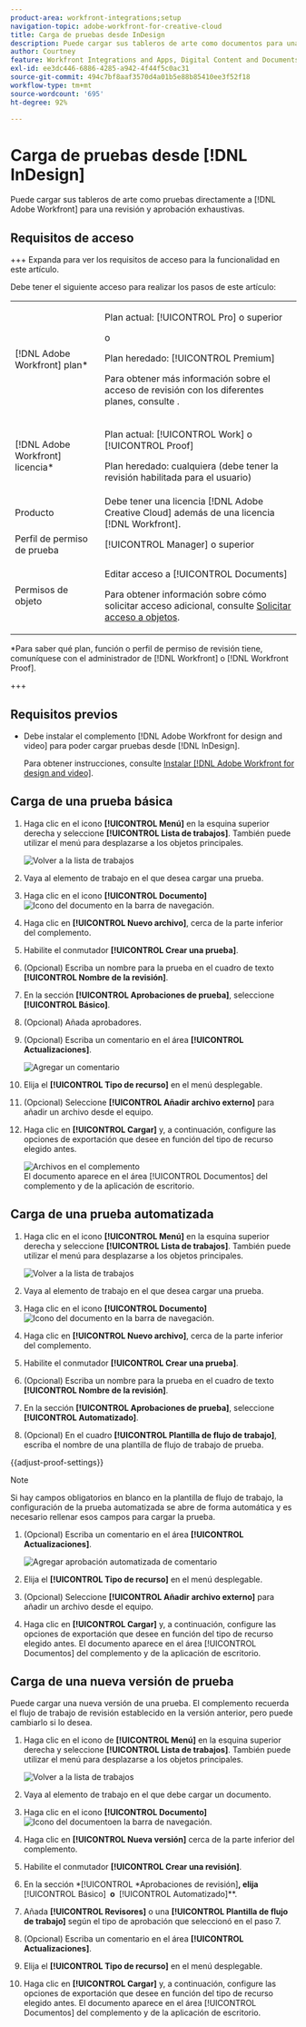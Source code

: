 ```yaml
---
product-area: workfront-integrations;setup
navigation-topic: adobe-workfront-for-creative-cloud
title: Carga de pruebas desde InDesign
description: Puede cargar sus tableros de arte como documentos para una revisión y aprobación rápidas o simplemente para almacenarlos en Adobe Workfront.
author: Courtney
feature: Workfront Integrations and Apps, Digital Content and Documents
exl-id: ee3dc446-6886-4285-a942-4f44f5c0ac31
source-git-commit: 494c7bf8aaf3570d4a01b5e88b85410ee3f52f18
workflow-type: tm+mt
source-wordcount: '695'
ht-degree: 92%

---
```


# Carga de pruebas desde [!DNL InDesign]

Puede cargar sus tableros de arte como pruebas directamente a [!DNL Adobe Workfront] para una revisión y aprobación exhaustivas.

## Requisitos de acceso

+++ Expanda para ver los requisitos de acceso para la funcionalidad en este artículo.

Debe tener el siguiente acceso para realizar los pasos de este artículo:

<table style="table-layout:auto"> 
 <col> 
 <col> 
 <tbody> 
 <tr> 
   <td role="rowheader">[!DNL Adobe Workfront] plan*</td> 
   <td> <p>Plan actual: [!UICONTROL Pro] o superior</p> <p>o</p> <p>Plan heredado: [!UICONTROL Premium]</p> <p>Para obtener más información sobre el acceso de revisión con los diferentes planes, consulte .</p> </td> 
  </tr> 
  <tr> 
   <td role="rowheader">[!DNL Adobe Workfront] licencia*</td> 
   <td> <p>Plan actual: [!UICONTROL Work] o [!UICONTROL Proof]</p> <p>Plan heredado: cualquiera (debe tener la revisión habilitada para el usuario)</p> </td> 
  </tr> 
  <tr> 
   <td role="rowheader">Producto</td> 
   <td>Debe tener una licencia [!DNL Adobe Creative Cloud] además de una licencia [!DNL Workfront].</td> 
  </tr> 
  <tr> 
   <td role="rowheader">Perfil de permiso de prueba </td> 
   <td>[!UICONTROL Manager] o superior</td> 
  </tr> 
  <tr> 
   <td role="rowheader">Permisos de objeto</td> 
   <td> <p>Editar acceso a [!UICONTROL Documents]</p> <p>Para obtener información sobre cómo solicitar acceso adicional, consulte <a href="../../workfront-basics/grant-and-request-access-to-objects/request-access.md" class="MCXref xref">Solicitar acceso a objetos</a>.</p> </td> 
  </tr> 
 </tbody> 
</table>

&#42;Para saber qué plan, función o perfil de permiso de revisión tiene, comuníquese con el administrador de [!DNL Workfront] o [!DNL Workfront Proof].

+++

## Requisitos previos

* Debe instalar el complemento [!DNL Adobe Workfront for design and video] para poder cargar pruebas desde [!DNL InDesign].

  Para obtener instrucciones, consulte [Instalar [!DNL Adobe Workfront for design and video]](/help/quicksilver/workfront-integrations-and-apps/adobe-workfront-for-creative-cloud/wf-install-cc.md).

## Carga de una prueba básica

1. Haga clic en el icono **[!UICONTROL Menú]** en la esquina superior derecha y seleccione **[!UICONTROL Lista de trabajos]**. También puede utilizar el menú para desplazarse a los objetos principales.

   ![Volver a la lista de trabajos](assets/go-back-to-work-list-350x314.png)

1. Vaya al elemento de trabajo en el que desea cargar una prueba.
1. Haga clic en el icono **[!UICONTROL Documento]** ![Icono del documento](assets/documents.png) en la barra de navegación.
1. Haga clic en **[!UICONTROL Nuevo archivo]**, cerca de la parte inferior del complemento.
1. Habilite el conmutador **[!UICONTROL Crear una prueba]**.
1. (Opcional) Escriba un nombre para la prueba en el cuadro de texto **[!UICONTROL Nombre de la revisión]**.
1. En la sección **[!UICONTROL Aprobaciones de prueba]**, seleccione **[!UICONTROL Básico]**.
1. (Opcional) Añada aprobadores.
1. (Opcional) Escriba un comentario en el área **[!UICONTROL Actualizaciones]**.

   ![Agregar un comentario](assets/add-comment.png)

1. Elija el **[!UICONTROL Tipo de recurso]** en el menú desplegable.

1. (Opcional) Seleccione **[!UICONTROL Añadir archivo externo]** para añadir un archivo desde el equipo.
1. Haga clic en **[!UICONTROL Cargar]** y, a continuación, configure las opciones de exportación que desee en función del tipo de recurso elegido antes.

   ![Archivos en el complemento](assets/plugin-files-350x307.png)\
   El documento aparece en el área [!UICONTROL Documentos] del complemento y de la aplicación de escritorio.


## Carga de una prueba automatizada

1. Haga clic en el icono **[!UICONTROL Menú]** en la esquina superior derecha y seleccione **[!UICONTROL Lista de trabajos]**. También puede utilizar el menú para desplazarse a los objetos principales.

   ![Volver a la lista de trabajos](assets/go-back-to-work-list-350x314.png)

1. Vaya al elemento de trabajo en el que desea cargar una prueba.
1. Haga clic en el icono **[!UICONTROL Documento]** ![Icono del documento](assets/documents.png) en la barra de navegación.

1. Haga clic en **[!UICONTROL Nuevo archivo]**, cerca de la parte inferior del complemento.
1. Habilite el conmutador **[!UICONTROL Crear una prueba]**.
1. (Opcional) Escriba un nombre para la prueba en el cuadro de texto **[!UICONTROL Nombre de la revisión]**.
1. En la sección **[!UICONTROL Aprobaciones de prueba]**, seleccione **[!UICONTROL Automatizado]**.
1. (Opcional) En el cuadro **[!UICONTROL Plantilla de flujo de trabajo]**, escriba el nombre de una plantilla de flujo de trabajo de prueba.

{{adjust-proof-settings}}

>[!NOTE]
>
> Si hay campos obligatorios en blanco en la plantilla de flujo de trabajo, la configuración de la prueba automatizada se abre de forma automática y es necesario rellenar esos campos para cargar la prueba.


1. (Opcional) Escriba un comentario en el área **[!UICONTROL Actualizaciones]**.

   ![Agregar aprobación automatizada de comentario](assets/add-comment-automated-approval.png)

1. Elija el **[!UICONTROL Tipo de recurso]** en el menú desplegable.
1. (Opcional) Seleccione **[!UICONTROL Añadir archivo externo]** para añadir un archivo desde el equipo.
1. Haga clic en **[!UICONTROL Cargar]** y, a continuación, configure las opciones de exportación que desee en función del tipo de recurso elegido antes.
El documento aparece en el área [!UICONTROL Documentos] del complemento y de la aplicación de escritorio.

## Carga de una nueva versión de prueba

Puede cargar una nueva versión de una prueba. El complemento recuerda el flujo de trabajo de revisión establecido en la versión anterior, pero puede cambiarlo si lo desea.

1. Haga clic en el icono de **[!UICONTROL Menú]** en la esquina superior derecha y seleccione **[!UICONTROL Lista de trabajos]**. También puede utilizar el menú para desplazarse a los objetos principales.

   ![Volver a la lista de trabajos](assets/go-back-to-work-list-350x314.png)

1. Vaya al elemento de trabajo en el que debe cargar un documento.
1. Haga clic en el icono **[!UICONTROL Documento]** ![Icono del documento](assets/documents.png)en la barra de navegación.

1. Haga clic en **[!UICONTROL Nueva versión]** cerca de la parte inferior del complemento.
1. Habilite el conmutador **[!UICONTROL Crear una revisión]**.

1. En la sección *[!UICONTROL *Aprobaciones de revisión]&#x200B;**, elija &#x200B;** [!UICONTROL Básico] **&#x200B; o &#x200B;** [!UICONTROL Automatizado]**.

1. Añada **[!UICONTROL Revisores]** o una **[!UICONTROL Plantilla de flujo de trabajo]** según el tipo de aprobación que seleccionó en el paso 7.

1. (Opcional) Escriba un comentario en el área **[!UICONTROL Actualizaciones]**.
1. Elija el **[!UICONTROL Tipo de recurso]** en el menú desplegable.
1. Haga clic en **[!UICONTROL Cargar]** y, a continuación, configure las opciones de exportación que desee en función del tipo de recurso elegido antes.
El documento aparece en el área [!UICONTROL Documentos] del complemento y de la aplicación de escritorio.
